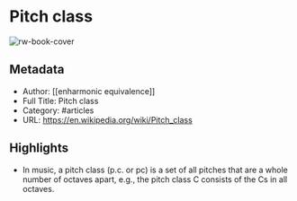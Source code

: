 # Pitch class

![rw-book-cover](https://readwise-assets.s3.amazonaws.com/static/images/article1.be68295a7e40.png)

## Metadata
- Author: [[enharmonic equivalence]]
- Full Title: Pitch class
- Category: #articles
- URL: https://en.wikipedia.org/wiki/Pitch_class

## Highlights
- In music, a pitch class (p.c. or pc) is a set of all pitches that are a whole number of octaves apart, e.g., the pitch class C consists of the Cs in all octaves.
